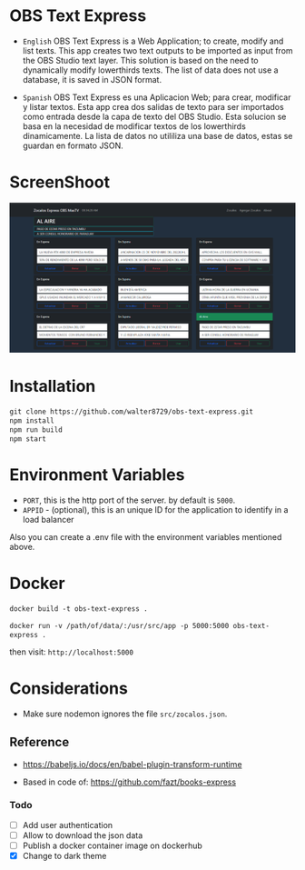 # OBS Text Express

- `English` OBS Text Express is a Web Application; to create, modify and list texts.
This app creates two text outputs to be imported as input from the OBS Studio text layer.
This solution is based on the need to dynamically modify lowerthirds texts.
The list of data does not use a database, it is saved in JSON format.

- `Spanish` OBS Text Express es una Aplicacion Web; para crear, modificar y listar textos. 
Esta app crea dos salidas de texto para ser importados como entrada desde la capa de texto del OBS Studio. 
Esta solucion se basa en la necesidad de modificar textos de los lowerthirds dinamicamente.
La lista de datos no utililiza una base de datos, estas se guardan en formato JSON.




# ScreenShoot

![Zocalo Express](docs/screenshot.png)

# Installation

```shell
git clone https://github.com/walter8729/obs-text-express.git
npm install
npm run build
npm start
```

# Environment Variables

- `PORT`, this is the http port of the server. by default is `5000`.
- `APPID` - (optional), this is an unique ID for the application to identify in a load balancer

Also you can create a .env file with the environment variables mentioned above.

# Docker

```shell
docker build -t obs-text-express .
```

```shell
docker run -v /path/of/data/:/usr/src/app -p 5000:5000 obs-text-express .
```

then visit: `http://localhost:5000`

# Considerations

- Make sure nodemon ignores the file `src/zocalos.json`.

## Reference

- https://babeljs.io/docs/en/babel-plugin-transform-runtime

- Based in code of: https://github.com/fazt/books-express 

### Todo

- [ ] Add user authentication
- [ ] Allow to download the json data
- [ ] Publish a docker container image on dockerhub
- [x] Change to dark theme
